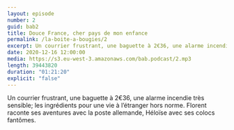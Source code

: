 ```yaml
---
layout: episode
number: 2
guid: bab2
title: Douce France, cher pays de mon enfance
permalink: /la-boite-a-bougies/2
excerpt: Un courrier frustrant, une baguette à 2€36, une alarme incendie très sensible; les ingrédients pour une vie à l’étranger hors norme. Florent raconte ses aventures avec la poste allemande, Héloïse avec ses colocs fantômes.
date: 2020-12-16 12:00:00
media: https://s3.eu-west-3.amazonaws.com/bab.podcast/2.mp3
length: 39443820
duration: "01:21:20"
explicit: "false"
---
```


Un courrier frustrant, une baguette à 2€36, une alarme incendie très sensible; les ingrédients pour une vie à l’étranger hors norme. Florent raconte ses aventures avec la poste allemande, Héloïse avec ses colocs fantômes.